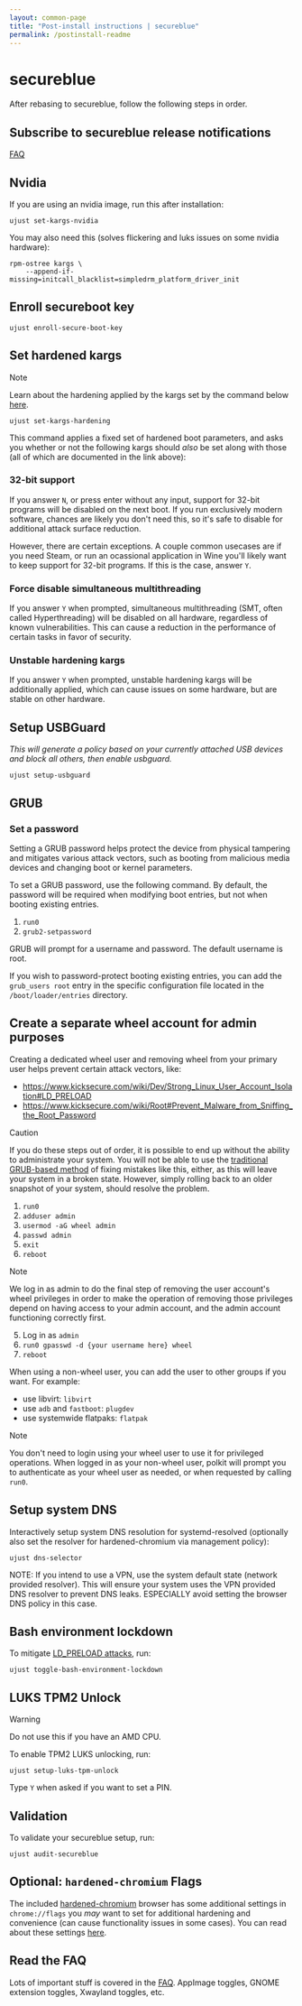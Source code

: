 ```yaml
---
layout: common-page
title: "Post-install instructions | secureblue"
permalink: /postinstall-readme
---
```


# secureblue

After rebasing to secureblue, follow the following steps in order.

## Subscribe to secureblue release notifications

[FAQ](FAQ.md#releases)

## Nvidia
If you are using an nvidia image, run this after installation:

```
ujust set-kargs-nvidia
```

You may also need this (solves flickering and luks issues on some nvidia hardware):
```
rpm-ostree kargs \
    --append-if-missing=initcall_blacklist=simpledrm_platform_driver_init
```

## Enroll secureboot key

```
ujust enroll-secure-boot-key
```

## Set hardened kargs

> [!NOTE]
> Learn about the hardening applied by the kargs set by the command below [here](KARGS.md).

```
ujust set-kargs-hardening
```
This command applies a fixed set of hardened boot parameters, and asks you whether or not the following kargs should *also* be set along with those (all of which are documented in the link above):

### 32-bit support
If you answer `N`, or press enter without any input, support for 32-bit programs will be disabled on the next boot. If you run exclusively modern software, chances are likely you don't need this, so it's safe to disable for additional attack surface reduction.

However, there are certain exceptions. A couple common usecases are if you need Steam, or run an ocassional application in Wine you'll likely want to keep support for 32-bit programs. If this is the case, answer `Y`.

### Force disable simultaneous multithreading
If you answer `Y` when prompted, simultaneous multithreading (SMT, often called Hyperthreading) will be disabled on all hardware, regardless of known vulnerabilities. This can cause a reduction in the performance of certain tasks in favor of security.

### Unstable hardening kargs
If you answer `Y` when prompted, unstable hardening kargs will be additionally applied, which can cause issues on some hardware, but are stable on other hardware.

## Setup USBGuard

*This will generate a policy based on your currently attached USB devices and block all others, then enable usbguard.*

```
ujust setup-usbguard
```

## GRUB
### Set a password

Setting a GRUB password helps protect the device from physical tampering and mitigates various attack vectors, such as booting from malicious media devices and changing boot or kernel parameters.

To set a GRUB password, use the following command. By default, the password will be required when modifying boot entries, but not when booting existing entries.

1. `run0`
2. `grub2-setpassword`

GRUB will prompt for a username and password. The default username is root.

If you wish to password-protect booting existing entries, you can add the `grub_users root` entry in the specific configuration file located in the `/boot/loader/entries` directory.

## Create a separate wheel account for admin purposes

Creating a dedicated wheel user and removing wheel from your primary user helps prevent certain attack vectors, like:

- https://www.kicksecure.com/wiki/Dev/Strong_Linux_User_Account_Isolation#LD_PRELOAD
- https://www.kicksecure.com/wiki/Root#Prevent_Malware_from_Sniffing_the_Root_Password

> [!CAUTION]
> If you do these steps out of order, it is possible to end up without the ability to administrate your system. You will not be able to use the [traditional GRUB-based method](https://linuxconfig.org/recover-reset-forgotten-linux-root-password) of fixing mistakes like this, either, as this will leave your system in a broken state. However, simply rolling back to an older snapshot of your system, should resolve the problem.
> 
1. `run0`
2. `adduser admin`
3. `usermod -aG wheel admin`
4. `passwd admin`
5. `exit`
6. `reboot`

> [!NOTE]
> We log in as admin to do the final step of removing the user account's wheel privileges in order to make the operation of removing those privileges depend on having access to your admin account, and the admin account functioning correctly first.

5. Log in as `admin`
6. `run0 gpasswd -d {your username here} wheel`
7. `reboot`

When using a non-wheel user, you can add the user to other groups if you want. For example:

- use libvirt: `libvirt`
- use `adb` and `fastboot`: `plugdev`
- use systemwide flatpaks: `flatpak`

> [!NOTE]
> You don't need to login using your wheel user to use it for privileged operations. When logged in as your non-wheel user, polkit will prompt you to authenticate as your wheel user as needed, or when requested by calling `run0`.

## Setup system DNS

Interactively setup system DNS resolution for systemd-resolved (optionally also set the resolver for hardened-chromium via management policy):

```
ujust dns-selector
```

NOTE: If you intend to use a VPN, use the system default state (network provided resolver). This will ensure your system uses the VPN provided DNS resolver to prevent DNS leaks. ESPECIALLY avoid setting the browser DNS policy in this case.

## Bash environment lockdown

To mitigate [LD_PRELOAD attacks](https://github.com/Aishou/wayland-keylogger), run:

```
ujust toggle-bash-environment-lockdown
```

## LUKS TPM2 Unlock

> [!WARNING]
> Do not use this if you have an AMD CPU.

To enable TPM2 LUKS unlocking, run:

```
ujust setup-luks-tpm-unlock
```
Type `Y` when asked if you want to set a PIN.

## Validation

To validate your secureblue setup, run:

```
ujust audit-secureblue
```

## Optional: `hardened-chromium` Flags
The included [hardened-chromium](https://github.com/secureblue/hardened-chromium) browser has some additional settings in `chrome://flags` you *may* want to set for additional hardening and convenience (can cause functionality issues in some cases).
You can read about these settings [here](https://github.com/secureblue/hardened-chromium?tab=readme-ov-file#post-install).

## Read the FAQ

Lots of important stuff is covered in the [FAQ](FAQ.md). AppImage toggles, GNOME extension toggles, Xwayland toggles, etc.
